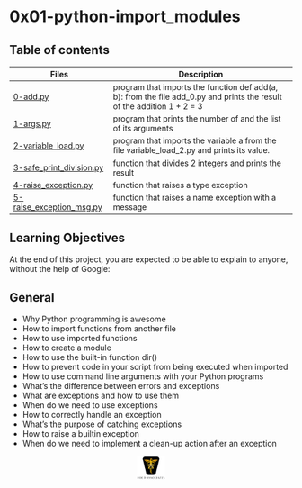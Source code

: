 # 0x01-python-import_modules

## Table of contents

| Files                                                                                                                                                                     | Description                                                                                                             |
| ------------------------------------------------------------------------------------------------------------------------------------------------------------------------- | ----------------------------------------------------------------------------------------------------------------------- |
| [0-add.py](https://github.com/ronroeandassociates/holbertonschool-higher_level_programming/blob/main/0x01-python-import_modules/0-add.py)                                 | program that imports the function def add(a, b): from the file add_0.py and prints the result of the addition 1 + 2 = 3 |
| [1-args.py](https://github.com/ronroeandassociates/holbertonschool-higher_level_programming/blob/main/0x01-python-import_modules/1-args.py)                               | program that prints the number of and the list of its arguments                                                         |
| [2-variable_load.py](https://github.com/ronroeandassociates/holbertonschool-higher_level_programming/blob/main/0x01-python-import_modules/2-variable_load.py)             | program that imports the variable a from the file variable_load_2.py and prints its value.                              |
| [3-safe_print_division.py](https://github.com/ronroeandassociates/holbertonschool-higher_level_programming/blob/main/0x01-python-import_modules/3-safe_print_division.py) | function that divides 2 integers and prints the result                                                                  |
| [4-raise_exception.py](https://github.com/ronroeandassociates/holbertonschool-higher_level_programming/blob/main/0x01-python-import_modules/4-raise_exception.py)         | function that raises a type exception                                                                                   |
| [5-raise_exception_msg.py](https://github.com/ronroeandassociates/holbertonschool-higher_level_programming/blob/main/0x01-python-import_modules/5-raise_exception_msg.py) | function that raises a name exception with a message                                                                    |

## Learning Objectives

At the end of this project, you are expected to be able to explain to anyone, without the help of Google:

## General

- Why Python programming is awesome
- How to import functions from another file
- How to use imported functions
- How to create a module
- How to use the built-in function dir()
- How to prevent code in your script from being executed when imported
- How to use command line arguments with your Python programs
- What’s the difference between errors and exceptions
- What are exceptions and how to use them
- When do we need to use exceptions
- How to correctly handle an exception
- What’s the purpose of catching exceptions
- How to raise a builtin exception
- When do we need to implement a clean-up action after an exception

<p align="center">
<img src="../images/roeHR-01.png" width=10% height=10%>
</p>
